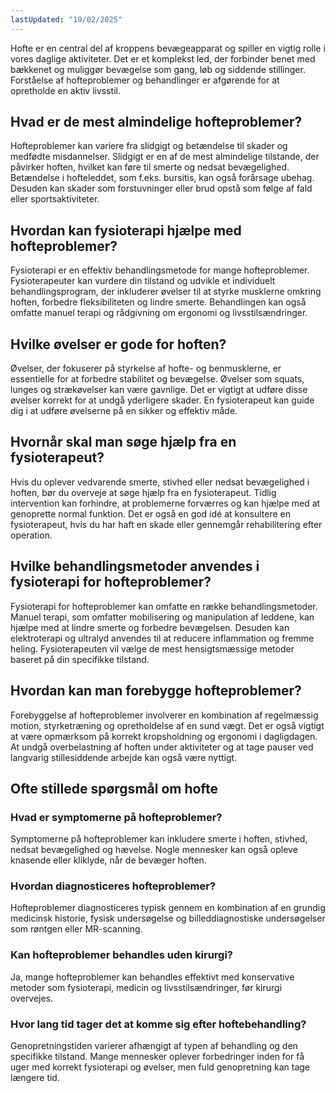 ```yaml
---
lastUpdated: "19/02/2025"
---
```


Hofte er en central del af kroppens bevægeapparat og spiller en vigtig rolle i vores daglige aktiviteter. Det er et komplekst led, der forbinder benet med bækkenet og muliggør bevægelse som gang, løb og siddende stillinger. Forståelse af hofteproblemer og behandlinger er afgørende for at opretholde en aktiv livsstil.

## Hvad er de mest almindelige hofteproblemer?

Hofteproblemer kan variere fra slidgigt og betændelse til skader og medfødte misdannelser. Slidgigt er en af de mest almindelige tilstande, der påvirker hoften, hvilket kan føre til smerte og nedsat bevægelighed. Betændelse i hofteleddet, som f.eks. bursitis, kan også forårsage ubehag. Desuden kan skader som forstuvninger eller brud opstå som følge af fald eller sportsaktiviteter.

## Hvordan kan fysioterapi hjælpe med hofteproblemer?

Fysioterapi er en effektiv behandlingsmetode for mange hofteproblemer. Fysioterapeuter kan vurdere din tilstand og udvikle et individuelt behandlingsprogram, der inkluderer øvelser til at styrke musklerne omkring hoften, forbedre fleksibiliteten og lindre smerte. Behandlingen kan også omfatte manuel terapi og rådgivning om ergonomi og livsstilsændringer.

## Hvilke øvelser er gode for hoften?

Øvelser, der fokuserer på styrkelse af hofte- og benmusklerne, er essentielle for at forbedre stabilitet og bevægelse. Øvelser som squats, lunges og strækøvelser kan være gavnlige. Det er vigtigt at udføre disse øvelser korrekt for at undgå yderligere skader. En fysioterapeut kan guide dig i at udføre øvelserne på en sikker og effektiv måde.

## Hvornår skal man søge hjælp fra en fysioterapeut?

Hvis du oplever vedvarende smerte, stivhed eller nedsat bevægelighed i hoften, bør du overveje at søge hjælp fra en fysioterapeut. Tidlig intervention kan forhindre, at problemerne forværres og kan hjælpe med at genoprette normal funktion. Det er også en god idé at konsultere en fysioterapeut, hvis du har haft en skade eller gennemgår rehabilitering efter operation.

## Hvilke behandlingsmetoder anvendes i fysioterapi for hofteproblemer?

Fysioterapi for hofteproblemer kan omfatte en række behandlingsmetoder. Manuel terapi, som omfatter mobilisering og manipulation af leddene, kan hjælpe med at lindre smerte og forbedre bevægelsen. Desuden kan elektroterapi og ultralyd anvendes til at reducere inflammation og fremme heling. Fysioterapeuten vil vælge de mest hensigtsmæssige metoder baseret på din specifikke tilstand.

## Hvordan kan man forebygge hofteproblemer?

Forebyggelse af hofteproblemer involverer en kombination af regelmæssig motion, styrketræning og opretholdelse af en sund vægt. Det er også vigtigt at være opmærksom på korrekt kropsholdning og ergonomi i dagligdagen. At undgå overbelastning af hoften under aktiviteter og at tage pauser ved langvarig stillesiddende arbejde kan også være nyttigt.

## Ofte stillede spørgsmål om hofte

### Hvad er symptomerne på hofteproblemer?

Symptomerne på hofteproblemer kan inkludere smerte i hoften, stivhed, nedsat bevægelighed og hævelse. Nogle mennesker kan også opleve knasende eller kliklyde, når de bevæger hoften.

### Hvordan diagnosticeres hofteproblemer?

Hofteproblemer diagnosticeres typisk gennem en kombination af en grundig medicinsk historie, fysisk undersøgelse og billeddiagnostiske undersøgelser som røntgen eller MR-scanning.

### Kan hofteproblemer behandles uden kirurgi?

Ja, mange hofteproblemer kan behandles effektivt med konservative metoder som fysioterapi, medicin og livsstilsændringer, før kirurgi overvejes.

### Hvor lang tid tager det at komme sig efter hoftebehandling?

Genopretningstiden varierer afhængigt af typen af behandling og den specifikke tilstand. Mange mennesker oplever forbedringer inden for få uger med korrekt fysioterapi og øvelser, men fuld genopretning kan tage længere tid.
